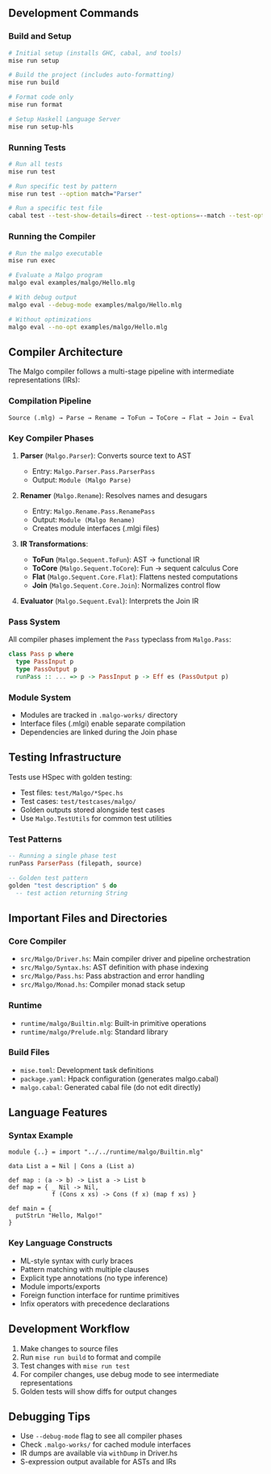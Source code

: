 ## Development Commands

### Build and Setup

```bash
# Initial setup (installs GHC, cabal, and tools)
mise run setup

# Build the project (includes auto-formatting)
mise run build

# Format code only
mise run format

# Setup Haskell Language Server
mise run setup-hls
```

### Running Tests

```bash
# Run all tests
mise run test

# Run specific test by pattern
mise run test --option match="Parser"

# Run a specific test file
cabal test --test-show-details=direct --test-options=--match --test-options="Malgo.ParserSpec"
```

### Running the Compiler

```bash
# Run the malgo executable
mise run exec

# Evaluate a Malgo program
malgo eval examples/malgo/Hello.mlg

# With debug output
malgo eval --debug-mode examples/malgo/Hello.mlg

# Without optimizations
malgo eval --no-opt examples/malgo/Hello.mlg
```

## Compiler Architecture

The Malgo compiler follows a multi-stage pipeline with intermediate representations (IRs):

### Compilation Pipeline

```
Source (.mlg) → Parse → Rename → ToFun → ToCore → Flat → Join → Eval
```

### Key Compiler Phases

1. **Parser** (`Malgo.Parser`): Converts source text to AST

   - Entry: `Malgo.Parser.Pass.ParserPass`
   - Output: `Module (Malgo Parse)`

2. **Renamer** (`Malgo.Rename`): Resolves names and desugars

   - Entry: `Malgo.Rename.Pass.RenamePass`
   - Output: `Module (Malgo Rename)`
   - Creates module interfaces (.mlgi files)

3. **IR Transformations**:

   - **ToFun** (`Malgo.Sequent.ToFun`): AST → functional IR
   - **ToCore** (`Malgo.Sequent.ToCore`): Fun → sequent calculus Core
   - **Flat** (`Malgo.Sequent.Core.Flat`): Flattens nested computations
   - **Join** (`Malgo.Sequent.Core.Join`): Normalizes control flow

4. **Evaluator** (`Malgo.Sequent.Eval`): Interprets the Join IR

### Pass System

All compiler phases implement the `Pass` typeclass from `Malgo.Pass`:

```haskell
class Pass p where
  type PassInput p
  type PassOutput p
  runPass :: ... => p -> PassInput p -> Eff es (PassOutput p)
```

### Module System

- Modules are tracked in `.malgo-works/` directory
- Interface files (.mlgi) enable separate compilation
- Dependencies are linked during the Join phase

## Testing Infrastructure

Tests use HSpec with golden testing:

- Test files: `test/Malgo/*Spec.hs`
- Test cases: `test/testcases/malgo/`
- Golden outputs stored alongside test cases
- Use `Malgo.TestUtils` for common test utilities

### Test Patterns

```haskell
-- Running a single phase test
runPass ParserPass (filepath, source)

-- Golden test pattern
golden "test description" $ do
  -- test action returning String
```

## Important Files and Directories

### Core Compiler

- `src/Malgo/Driver.hs`: Main compiler driver and pipeline orchestration
- `src/Malgo/Syntax.hs`: AST definition with phase indexing
- `src/Malgo/Pass.hs`: Pass abstraction and error handling
- `src/Malgo/Monad.hs`: Compiler monad stack setup

### Runtime

- `runtime/malgo/Builtin.mlg`: Built-in primitive operations
- `runtime/malgo/Prelude.mlg`: Standard library

### Build Files

- `mise.toml`: Development task definitions
- `package.yaml`: Hpack configuration (generates malgo.cabal)
- `malgo.cabal`: Generated cabal file (do not edit directly)

## Language Features

### Syntax Example

```malgo
module {..} = import "../../runtime/malgo/Builtin.mlg"

data List a = Nil | Cons a (List a)

def map : (a -> b) -> List a -> List b
def map = { _ Nil -> Nil,
            f (Cons x xs) -> Cons (f x) (map f xs) }

def main = {
  putStrLn "Hello, Malgo!"
}
```

### Key Language Constructs

- ML-style syntax with curly braces
- Pattern matching with multiple clauses
- Explicit type annotations (no type inference)
- Module imports/exports
- Foreign function interface for runtime primitives
- Infix operators with precedence declarations

## Development Workflow

1. Make changes to source files
2. Run `mise run build` to format and compile
3. Test changes with `mise run test`
4. For compiler changes, use debug mode to see intermediate representations
5. Golden tests will show diffs for output changes

## Debugging Tips

- Use `--debug-mode` flag to see all compiler phases
- Check `.malgo-works/` for cached module interfaces
- IR dumps are available via `withDump` in Driver.hs
- S-expression output available for ASTs and IRs
